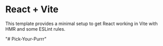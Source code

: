 # React + Vite

This template provides a minimal setup to get React working in Vite with HMR and some ESLint rules.

"# Pick-Your-Purrr" 
